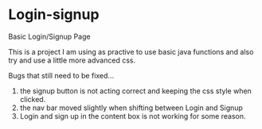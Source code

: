 # Login-signup
Basic Login/Signup Page

This is a project I am using as practive to use basic java functions and also try and use a little more advanced css. 

Bugs that still need to be fixed... 
1. the signup button is not acting correct and keeping the css style when clicked.
2. the nav bar moved slightly when shifting between Login and Signup
3. Login and sign up in the content box is not working for some reason.
